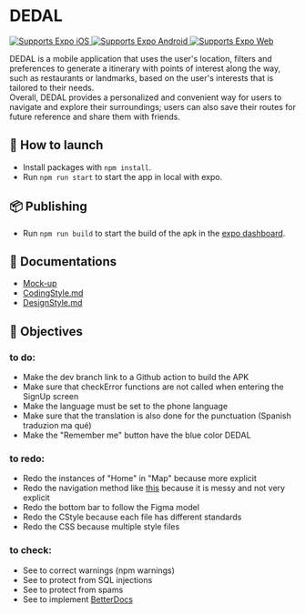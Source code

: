 # DEDAL

<p>
  <!-- iOS -->
  <a href="https://itunes.apple.com/app/apple-store/id982107779">
    <img alt="Supports Expo iOS" longdesc="Supports Expo iOS" src="https://img.shields.io/badge/iOS-4630EB.svg?style=flat-square&logo=APPLE&labelColor=999999&logoColor=fff" />
  </a>
  <!-- Android -->
  <a href="https://play.google.com/store/apps/details?id=host.exp.exponent&referrer=blankexample">
    <img alt="Supports Expo Android" longdesc="Supports Expo Android" src="https://img.shields.io/badge/Android-4630EB.svg?style=flat-square&logo=ANDROID&labelColor=A4C639&logoColor=fff" />
  </a>
  <!-- Web -->
  <a href="https://docs.expo.dev/workflow/web/">
    <img alt="Supports Expo Web" longdesc="Supports Expo Web" src="https://img.shields.io/badge/web-4630EB.svg?style=flat-square&logo=GOOGLE-CHROME&labelColor=4285F4&logoColor=fff" />
  </a>
</p>

DEDAL is a mobile application that uses the user's location, filters and preferences to generate a itinerary with points of interest along the way, such as restaurants or landmarks, based on the user's interests that is tailored to their needs.  
Overall, DEDAL provides a personalized and convenient way for users to navigate and explore their surroundings; users can also save their routes for future reference and share them with friends.  

## 🚀 How to launch

- Install packages with `npm install`.
- Run `npm run start` to start the app in local with expo.

## 📦️ Publishing

- Run `npm run build` to start the build of the apk in the [expo dashboard](https://expo.dev ).

## 📄 Documentations

- [Mock-up](https://www.figma.com/file/B54QIYrXTzgh6vJV2hQSdc/DEDAL-MobileAppv2?node-id=0%3A1&t=YbCbvyIhG1DzaMgn-1)
- [CodingStyle.md](doc/CodingStyle.md)
- [DesignStyle.md](doc/DesignStyle.md)

## 📝 Objectives

### to do:
- Make the dev branch link to a Github action to build the APK
- Make sure that checkError functions are not called when entering the SignUp screen
- Make the language must be set to the phone language
- Make sure that the translation is also done for the punctuation (Spanish traduzion ma qué)
- Make the "Remember me" button have the blue color DEDAL  

### to redo:
- Redo the instances of "Home" in "Map" because more explicit
- Redo the navigation method like [this](https://youtu.be/I7POH4acHV8) because it is messy and not very explicit 
- Redo the bottom bar to follow the Figma model
- Redo the CStyle because each file has different standards
- Redo the CSS because multiple style files  

### to check:
- See to correct warnings (npm warnings)
- See to protect from SQL injections
- See to protect from spams
- See to implement [BetterDocs](https://github.com/SoftwareBrothers/better-docs)
